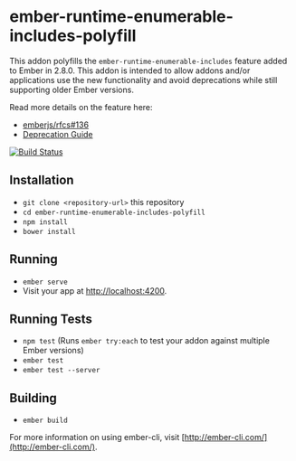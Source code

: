 # ember-runtime-enumerable-includes-polyfill

This addon polyfills the `ember-runtime-enumerable-includes` feature added to Ember 
in 2.8.0. This addon is intended to allow addons and/or applications use the new 
functionality and avoid deprecations while still supporting older Ember versions.

Read more details on the feature here:

* [emberjs/rfcs#136](https://github.com/emberjs/rfcs/pull/136)
* [Deprecation Guide](http://emberjs.com/deprecations/v2.x/#toc_enumerable-contains)

[![Build Status](https://travis-ci.org/rwjblue/ember-runtime-enumerable-includes-polyfill.svg?branch=master)](https://travis-ci.org/rwjblue/ember-runtime-enumerable-includes-polyfill)

## Installation

* `git clone <repository-url>` this repository
* `cd ember-runtime-enumerable-includes-polyfill`
* `npm install`
* `bower install`

## Running

* `ember serve`
* Visit your app at [http://localhost:4200](http://localhost:4200).

## Running Tests

* `npm test` (Runs `ember try:each` to test your addon against multiple Ember versions)
* `ember test`
* `ember test --server`

## Building

* `ember build`

For more information on using ember-cli, visit [http://ember-cli.com/](http://ember-cli.com/).
